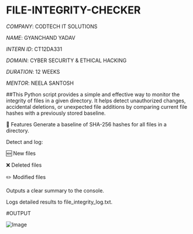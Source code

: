 # FILE-INTEGRITY-CHECKER

*COMPANY*: CODTECH IT SOLUTIONS

*NAME*: GYANCHAND YADAV

*INTERN ID*: CT12DA331

*DOMAIN*:  CYBER SECURITY & ETHICAL HACKING

*DURATION*: 12 WEEKS

*MENTOR*: NEELA SANTOSH


 
 
 ##This Python script provides a simple and effective way to monitor the integrity of files in a given directory. It helps detect unauthorized changes, accidental deletions, or unexpected file additions by comparing current file hashes with a previously stored baseline.

📌 Features
Generate a baseline of SHA-256 hashes for all files in a directory.

Detect and log:

🆕 New files

❌ Deleted files

✏️ Modified files

Outputs a clear summary to the console.

Logs detailed results to file_integrity_log.txt.


#OUTPUT

![Image](https://github.com/user-attachments/assets/b46e9936-6961-4a98-a479-3ad76c5e3ac2)
